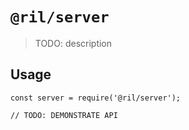 # `@ril/server`

> TODO: description

## Usage

```
const server = require('@ril/server');

// TODO: DEMONSTRATE API
```
